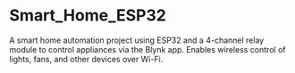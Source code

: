 # Smart_Home_ESP32
A smart home automation project using ESP32 and a 4-channel relay module to control appliances via the Blynk app. Enables wireless control of lights, fans, and other devices over Wi-Fi.
